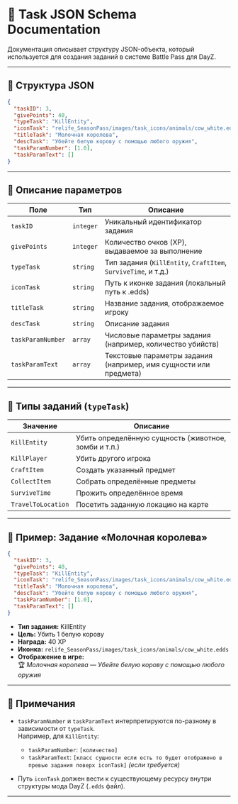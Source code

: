 
# 📄 Task JSON Schema Documentation

Документация описывает структуру JSON-объекта, который используется для создания заданий в системе Battle Pass для DayZ.

---

## 🧱 Структура JSON

```json
{
  "taskID": 3,
  "givePoints": 40,
  "typeTask": "KillEntity",
  "iconTask": "relife_SeasonPass/images/task_icons/animals/cow_white.edds",
  "titleTask": "Молочная королева",
  "descTask": "Убейте белую корову с помощью любого оружия",
  "taskParamNumber": [1.0],
  "taskParamText": []
}
```

---

## 🧩 Описание параметров

| Поле              | Тип        |  Описание |
|-------------------|------------|----------|
| `taskID`          | `integer`  | Уникальный идентификатор задания |
| `givePoints`      | `integer`  | Количество очков (XP), выдаваемое за выполнение |
| `typeTask`        | `string`   | Тип задания (`KillEntity`, `CraftItem`, `SurviveTime`, и т.д.) |
| `iconTask`        | `string`   | Путь к иконке задания (локальный путь к .edds) |
| `titleTask`       | `string`   | Название задания, отображаемое игроку |
| `descTask`        | `string`   | Описание задания |
| `taskParamNumber` | `array`    | Числовые параметры задания (например, количество убийств) |
| `taskParamText`   | `array`    | Текстовые параметры задания (например, имя сущности или предмета) |

---

## 🔧 Типы заданий (`typeTask`)

| Значение         | Описание |
|------------------|----------|
| `KillEntity`     | Убить определённую сущность (животное, зомби и т.п.) |
| `KillPlayer`     | Убить другого игрока |
| `CraftItem`      | Создать указанный предмет |
| `CollectItem`    | Собрать определённые предметы |
| `SurviveTime`    | Прожить определённое время |
| `TravelToLocation` | Посетить заданную локацию на карте |

---

## 🐄 Пример: Задание «Молочная королева»

```json
{
  "taskID": 3,
  "givePoints": 40,
  "typeTask": "KillEntity",
  "iconTask": "relife_SeasonPass/images/task_icons/animals/cow_white.edds",
  "titleTask": "Молочная королева",
  "descTask": "Убейте белую корову с помощью любого оружия",
  "taskParamNumber": [1.0],
  "taskParamText": []
}
```

- **Тип задания:** KillEntity  
- **Цель:** Убить 1 белую корову  
- **Награда:** 40 XP  
- **Иконка:** `relife_SeasonPass/images/task_icons/animals/cow_white.edds`  
- **Отображение в игре:**  
  🏆 _Молочная королева_ — _Убейте белую корову с помощью любого оружия_

---

## 📌 Примечания

- `taskParamNumber` и `taskParamText` интерпретируются по-разному в зависимости от `typeTask`.  
  Например, для `KillEntity`:
  - `taskParamNumber`: `[количество]`
  - `taskParamText`: `[класс сущности если есть то будет отображено в превью задания поверх iconTask]` *(если требуется)*

- Путь `iconTask` должен вести к существующему ресурсу внутри структуры мода DayZ (`.edds` файл).

---
